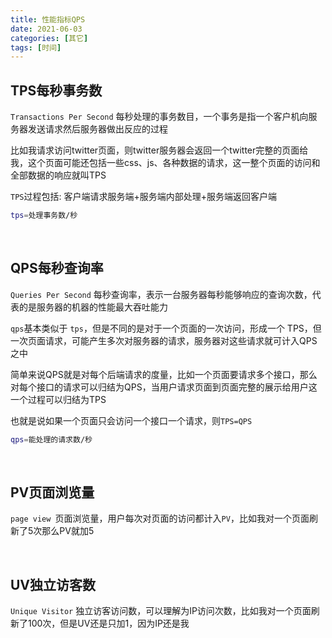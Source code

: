 ```yaml
---
title: 性能指标QPS
date: 2021-06-03
categories: [其它]
tags: [时间]
---
```


## TPS每秒事务数

`Transactions Per Second` 每秒处理的事务数目，一个事务是指一个客户机向服务器发送请求然后服务器做出反应的过程

比如我请求访问twitter页面，则twitter服务器会返回一个twitter完整的页面给我，这个页面可能还包括一些css、js、各种数据的请求，这一整个页面的访问和全部数据的响应就叫TPS

`TPS`过程包括: 客户端请求服务端+服务端内部处理+服务端返回客户端

```bash
tps=处理事务数/秒
```

​    

## QPS每秒查询率

`Queries Per Second` 每秒查询率，表示一台服务器每秒能够响应的查询次数，代表的是服务器的机器的性能最大吞吐能力

`qps`基本类似于 `tps`，但是不同的是对于一个页面的一次访问，形成一个 TPS，但一次页面请求，可能产生多次对服务器的请求，服务器对这些请求就可计入QPS之中

简单来说QPS就是对每个后端请求的度量，比如一个页面要请求多个接口，那么对每个接口的请求可以归结为QPS，当用户请求页面到页面完整的展示给用户这一个过程可以归结为TPS

也就是说如果一个页面只会访问一个接口一个请求，则`TPS=QPS`

```bash
qps=能处理的请求数/秒
```

​    

## PV页面浏览量

`page view `页面浏览量，用户每次对页面的访问都计入`PV`，比如我对一个页面刷新了5次那么PV就加5

​    

## UV独立访客数

`Unique Visitor` 独立访客访问数，可以理解为IP访问次数，比如我对一个页面刷新了100次，但是UV还是只加1，因为IP还是我